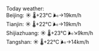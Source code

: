 Today weather:  
Beijing: ☀️   🌡️+23°C 🌬️→19km/h  
Tianjin: ☀️   🌡️+22°C 🌬️→19km/h  
Shijiazhuang: ☀️   🌡️+23°C 🌬️↘9km/h  
Tangshan: ☀️   🌡️+22°C 🌬️→14km/h  
